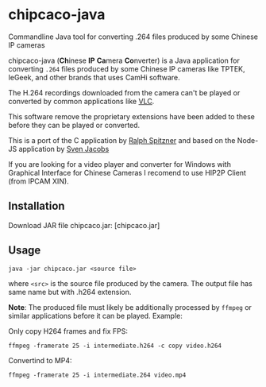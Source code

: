 # chipcaco-java
Commandline Java tool for converting .264 files produced by some Chinese IP cameras

chipcaco-java (**Ch**inese **IP** **Ca**mera **Co**nverter) is a Java application 
for converting `.264` files produced by some Chinese IP cameras like TPTEK, IeGeek, and other brands that uses CamHi software.

The H.264 recordings downloaded from the camera can't be played or converted by common applications like [VLC](https://www.videolan.org/vlc/). 

This software remove the proprietary extensions have been added to these before they can be played or converted.

This is a port of the C application by [Ralph Spitzner](https://www.spitzner.org/kkmoon.html) and based on the Node-JS application by [Sven Jacobs](https://github.com/svenjacobs/chipcaco)

If you are looking for a video player and converter for Windows with Graphical Interface for Chinese Cameras I recomend to use HIP2P Client (from IPCAM XIN).

## Installation

Download JAR file chipcaco.jar: 
[chipcaco.jar]   

## Usage
    
    java -jar chipcaco.jar <source file> 

where `<src>` is the source file produced by the camera. The output file has same name but with .h264 extension.

**Note**: The produced file must likely be additionally processed by `ffmpeg` or similar applications before it can be played. Example:

Only copy H264 frames and fix FPS:

    ffmpeg -framerate 25 -i intermediate.h264 -c copy video.h264

Convertind to MP4: 

    ffmpeg -framerate 25 -i intermediate.264 video.mp4   
